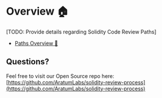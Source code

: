 # Overview 🏠

[TODO: Provide details regarding Solidity Code Review Paths]

- [Paths Overview 🚦](./paths/overview-paths.md)



## Questions? 

Feel free to visit our Open Source repo here: [https://github.com/AratumLabs/solidity-review-process](https://github.com/AratumLabs/solidity-review-process)